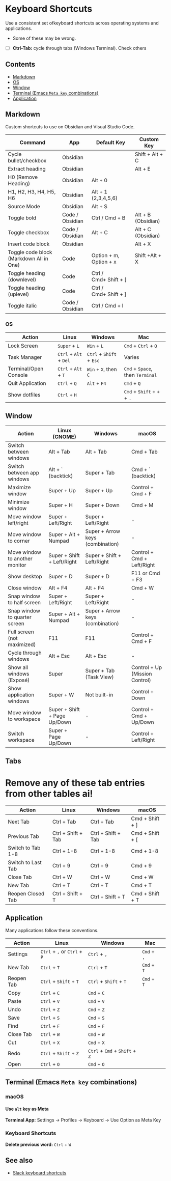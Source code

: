 # Keyboard Shortcuts

Use a consistent set  ofkeyboard shortcuts across operating systems and applications.

- Some of these may be wrong.

- [ ] **Ctrl-Tab:** cycle through tabs (Windows Terminal). Check others
## Contents

- [Markdown](#Markdown)
- [OS](#OS)
- [Window](#Window)
- [Terminal (Emacs `Meta key` combinations)](#Terminal%20(Emacs%20`Meta%20key`%20combinations))
- [Application](#Application)

## Markdown

Custom shortcuts to use on Obsidian and Visual Studio Code.

| Command                                 | App             | Default Key            | Custom Key         |
| --------------------------------------- | --------------- | ---------------------- | ------------------ |
| Cycle bullet/checkbox                   | Obsidian        |                        | Shift + Alt + C    |
| Extract heading                         | Obsidian        |                        | Alt + E            |
| H0 (Remove Heading)                     | Obsidian        | Alt + 0                |                    |
| H1, H2, H3, H4, H5, H6                  | Obsidian        | Alt + 1 (2,3,4,5,6)    |                    |
| Source Mode                             | Obsidian        | Alt + S                |                    |
| Toggle bold                             | Code / Obsidian | Ctrl / Cmd + B         | Alt + B (Obsidian) |
| Toggle checkbox                         | Code / Obsidian | Alt + C                | Alt + C (Obsidian) |
| Insert code block                       | Obsidian        |                        | Alt + X            |
| Toggle code block (Markdown All in One) | Code            | Option + m, Option + x | Shift +Alt + X     |
| Toggle heading (downlevel)              | Code            | Ctrl / Cmd+ Shift + [  |                    |
| Toggle heading (uplevel)                | Code            | Ctrl / Cmd+ Shift + ]  |                    |
| Toggle italic                           | Code / Obsidian | Ctrl / Cmd + I         |                    |

### OS

| Action                | Linux                  | Windows                  | Mac                              |
| --------------------- | ---------------------- | ------------------------ | -------------------------------- |
| Lock Screen           | `Super` + `L`          | `Win` + `L`              | `Cmd` + `Ctrl` + `Q`             |
| Task Manager          | `Ctrl` + `Alt` + `Del` | `Ctrl` + `Shift` + `Esc` | Varies                           |
| Terminal/Open Console | `Ctrl` + `Alt` + `T`   | `Win` + `X`, then `C`    | `Cmd` + `Space`, then `Terminal` |
| Quit Application      | `Ctrl` + `Q`           | `Alt` + `F4`             | `Cmd` + `Q`                      |
| Show dotfiles         | `Ctrl` + `H`           |                          | `Cmd` + `Shift` + `+` + `.`      |

## Window

| Action                         | Linux (GNOME)                | Windows                          | macOS                          |
| ------------------------------ | ---------------------------- | -------------------------------- | ------------------------------ |
| Switch between windows         | Alt + Tab                    | Alt + Tab                        | Cmd + Tab                      |
| Switch between app windows     | Alt + ` (backtick)           | Super + Tab                      | Cmd + ` (backtick)             |
| Maximize window                | Super + Up                   | Super + Up                       | Control + Cmd + F              |
| Minimize window                | Super + H                    | Super + Down                     | Cmd + M                        |
| Move window left/right         | Super + Left/Right           | Super + Left/Right               | -                              |
| Move window to corner          | Super + Alt + Numpad         | Super + Arrow keys (combination) | -                              |
| Move window to another monitor | Super + Shift + Left/Right   | Super + Shift + Left/Right       | Control + Cmd + Left/Right     |
| Show desktop                   | Super + D                    | Super + D                        | F11 or Cmd + F3                |
| Close window                   | Alt + F4                     | Alt + F4                         | Cmd + W                        |
| Snap window to half screen     | Super + Left/Right           | Super + Left/Right               | -                              |
| Snap window to quarter screen  | Super + Alt + Numpad         | Super + Arrow keys (combination) | -                              |
| Full screen (not maximized)    | F11                          | F11                              | Control + Cmd + F              |
| Cycle through windows          | Alt + Esc                    | Alt + Esc                        | -                              |
| Show all windows (Exposé)      | Super                        | Super + Tab (Task View)          | Control + Up (Mission Control) |
| Show application windows       | Super + W                    | Not built-in                     | Control + Down                 |
| Move window to workspace       | Super + Shift + Page Up/Down | -                                | Control + Cmd + Up/Down        |
| Switch workspace               | Super + Page Up/Down         | -                                | Control + Left/Right           |

## Tabs

# Remove any of these tab entries from other tables ai!

| Action             | Linux              | Windows            | macOS           |
| ------------------ | ------------------ | ------------------ | --------------- |
| Next Tab           | Ctrl + Tab         | Ctrl + Tab         | Cmd + Shift + ] |
| Previous Tab       | Ctrl + Shift + Tab | Ctrl + Shift + Tab | Cmd + Shift + [ |
| Switch to Tab 1-8  | Ctrl + 1-8         | Ctrl + 1-8         | Cmd + 1-8       |
| Switch to Last Tab | Ctrl + 9           | Ctrl + 9           | Cmd + 9         |
| Close Tab          | Ctrl + W           | Ctrl + W           | Cmd + W         |
| New Tab            | Ctrl + T           | Ctrl + T           | Cmd + T         |
| Reopen Closed Tab  | Ctrl + Shift + T   | Ctrl + Shift + T   | Cmd + Shift + T |

## Application

Many applications follow these conventions.

| Action     | Linux                        | Windows                        | Mac         |     |
| ---------- | ---------------------------- | ------------------------------ | ----------- | --- |
| Settings   | `Ctrl` + `,` or `Ctrl` + `P` | `Ctrl` + `,`                   | `Cmd` + `,` |     |
| New Tab    | `Ctrl` + `T`                 | `Ctrl` + `T`                   | `Cmd` + `T` |     |
| Reopen Tab | `Ctrl` + `Shift` + `T`       | `Ctrl` + `Shift` + `T`         | `Cmd` + `T` |     |
| Copy       | `Ctrl` + `C`                 | `Cmd` + `C`                    |             |     |
| Paste      | `Ctrl` + `V`                 | `Cmd` + `V`                    |             |     |
| Undo       | `Ctrl` + `Z`                 | `Cmd` + `Z`                    |             |     |
| Save       | `Ctrl` + `S`                 | `Cmd` + `S`                    |             |     |
| Find       | `Ctrl` + `F`                 | `Cmd` + `F`                    |             |     |
| Close Tab  | `Ctrl` + `W`                 | `Cmd` + `W`                    |             |     |
| Cut        | `Ctrl` + `X`                 | `Cmd` + `X`                    |             |     |
| Redo       | `Ctrl` + `Shift` + `Z`       | `Ctrl` + `Cmd` + `Shift` + `Z` |             |     |
| Open       | `Ctrl` + `O`                 | `Cmd` + `O`                    |             |     |

## Terminal (Emacs `Meta key` combinations)

### macOS

#### Use `alt` key as Meta

**Terminal App:** Settings -> Profiles -> Keyboard -> Use Option as Meta Key

### Keyboard Shortcuts

**Delete previous word:** `Ctrl` + `W`

## See also

- [Slack keyboard shortcuts](slack-keyboard-shortcuts.md)
